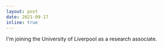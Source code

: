 ```yaml
---
layout: post
date: 2021-09-17
inline: true
---
```


I'm joining the University of Liverpool as a research associate.

